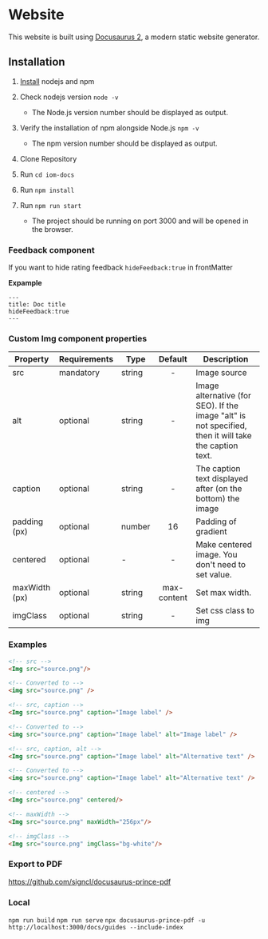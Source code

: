 # Website

This website is built using [Docusaurus 2](https://docusaurus.io/), a modern static website generator.

## Installation

1. [Install](https://nodejs.org/en/download) nodejs and npm

2. Check nodejs version `node -v`
    - The Node.js version number should be displayed as output.

3. Verify the installation of npm alongside Node.js `npm -v`
    - The npm version number should be displayed as output.

4. Clone Repository

5. Run `cd iom-docs`

6. Run `npm install`

7. Run `npm run start`
    - The project should be running on port 3000 and will be opened in the browser.


### Feedback component

If you want to hide rating feedback 
`hideFeedback:true` in frontMatter

**Expample**
```mdx
---
title: Doc title
hideFeedback:true
---
```

### Custom Img component properties

| Property     | Requirements | Type   | Default    | Description                                                                                            |
|--------------|--------------|--------|:----------:|--------------------------------------------------------------------------------------------------------|
| src          | mandatory    | string |    -       | Image source                                                                                           |
| alt          | optional     | string |    -       | Image alternative (for SEO).  If the image "alt" is not specified, then it will take the caption text. |
| caption      | optional     | string |    -       | The caption text displayed after (on the bottom) the image                                             |
| padding (px) | optional     | number |    16      | Padding of gradient                                                                                    |
| centered     | optional     |    -   |    -       | Make centered image. You don't need to set value.                                                      |
| maxWidth (px)| optional     | string |max-content | Set max width.                                                                                         |
| imgClass     | optional     | string |    -       | Set css class to img                                                                                   |

### Examples

```html
<!-- src -->
<Img src="source.png"/>

<!-- Converted to -->
<img src="source.png" />
```

```html
<!-- src, caption -->
<Img src="source.png" caption="Image label" />

<!-- Converted to -->
<img src="source.png" caption="Image label" alt="Image label" />

```

```html
<!-- src, caption, alt -->
<Img src="source.png" caption="Image label" alt="Alternative text" />

<!-- Converted to -->
<img src="source.png" caption="Image label" alt="Alternative text" />
```

```html
<!-- centered -->
<Img src="source.png" centered/>
```

```html
<!-- maxWidth -->
<Img src="source.png" maxWidth="256px"/>
```

```html
<!-- imgClass -->
<Img src="source.png" imgClass="bg-white"/>
```


### Export to PDF

https://github.com/signcl/docusaurus-prince-pdf

### Local
`npm run build`
`npm run serve`
`npx docusaurus-prince-pdf -u http://localhost:3000/docs/guides --include-index`